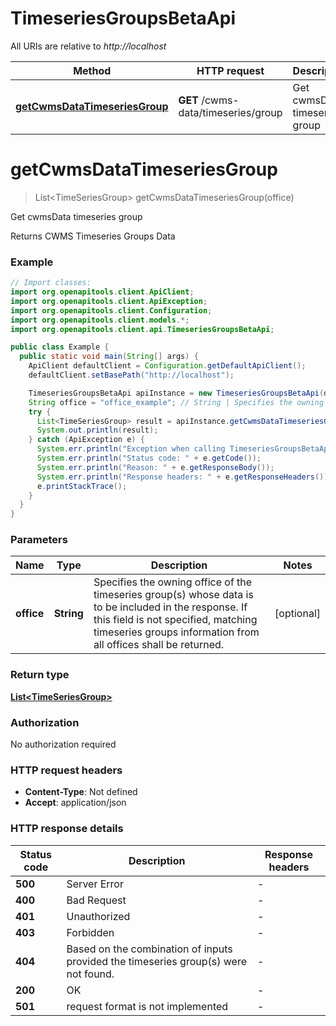 # TimeseriesGroupsBetaApi

All URIs are relative to *http://localhost*

| Method | HTTP request | Description |
|------------- | ------------- | -------------|
| [**getCwmsDataTimeseriesGroup**](TimeseriesGroupsBetaApi.md#getCwmsDataTimeseriesGroup) | **GET** /cwms-data/timeseries/group | Get cwmsData timeseries group |


<a name="getCwmsDataTimeseriesGroup"></a>
# **getCwmsDataTimeseriesGroup**
> List&lt;TimeSeriesGroup&gt; getCwmsDataTimeseriesGroup(office)

Get cwmsData timeseries group

Returns CWMS Timeseries Groups Data

### Example
```java
// Import classes:
import org.openapitools.client.ApiClient;
import org.openapitools.client.ApiException;
import org.openapitools.client.Configuration;
import org.openapitools.client.models.*;
import org.openapitools.client.api.TimeseriesGroupsBetaApi;

public class Example {
  public static void main(String[] args) {
    ApiClient defaultClient = Configuration.getDefaultApiClient();
    defaultClient.setBasePath("http://localhost");

    TimeseriesGroupsBetaApi apiInstance = new TimeseriesGroupsBetaApi(defaultClient);
    String office = "office_example"; // String | Specifies the owning office of the timeseries group(s) whose data is to be included in the response. If this field is not specified, matching timeseries groups information from all offices shall be returned.
    try {
      List<TimeSeriesGroup> result = apiInstance.getCwmsDataTimeseriesGroup(office);
      System.out.println(result);
    } catch (ApiException e) {
      System.err.println("Exception when calling TimeseriesGroupsBetaApi#getCwmsDataTimeseriesGroup");
      System.err.println("Status code: " + e.getCode());
      System.err.println("Reason: " + e.getResponseBody());
      System.err.println("Response headers: " + e.getResponseHeaders());
      e.printStackTrace();
    }
  }
}
```

### Parameters

| Name | Type | Description  | Notes |
|------------- | ------------- | ------------- | -------------|
| **office** | **String**| Specifies the owning office of the timeseries group(s) whose data is to be included in the response. If this field is not specified, matching timeseries groups information from all offices shall be returned. | [optional] |

### Return type

[**List&lt;TimeSeriesGroup&gt;**](TimeSeriesGroup.md)

### Authorization

No authorization required

### HTTP request headers

 - **Content-Type**: Not defined
 - **Accept**: application/json

### HTTP response details
| Status code | Description | Response headers |
|-------------|-------------|------------------|
| **500** | Server Error |  -  |
| **400** | Bad Request |  -  |
| **401** | Unauthorized |  -  |
| **403** | Forbidden |  -  |
| **404** | Based on the combination of inputs provided the timeseries group(s) were not found. |  -  |
| **200** | OK |  -  |
| **501** | request format is not implemented |  -  |

